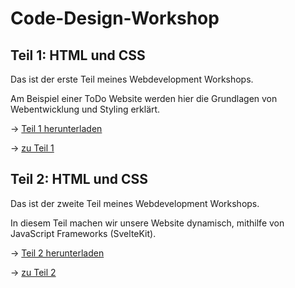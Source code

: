 # Code-Design-Workshop
## Teil 1: HTML und CSS

Das ist der erste Teil meines Webdevelopment Workshops.

Am Beispiel einer ToDo Website werden hier die Grundlagen von Webentwicklung und Styling erklärt.

→  [Teil 1 herunterladen](https://github.com/KaiserRuben/Code-Design-Workshop/archive/refs/heads/Part_1.zip)

→ [zu Teil 1](https://github.com/KaiserRuben/Code-Design-Workshop/tree/Part_1)


## Teil 2: HTML und CSS

Das ist der zweite Teil meines Webdevelopment Workshops.

In diesem Teil machen wir unsere Website dynamisch, mithilfe von JavaScript Frameworks (SvelteKit).

→  [Teil 2 herunterladen](https://github.com/KaiserRuben/Code-Design-Workshop/archive/refs/heads/Part_2.zip)

→ [zu Teil 2](https://github.com/KaiserRuben/Code-Design-Workshop/tree/Part_2)
